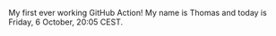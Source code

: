 My first ever working GitHub Action!
My name is Thomas and today is Friday, 6 October, 20:05 CEST. 
